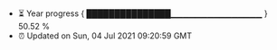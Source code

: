 - ⏳ Year progress { ███████████████▁▁▁▁▁▁▁▁▁▁▁▁▁▁▁ } 50.52 %
- ⏰ Updated on Sun, 04 Jul 2021 09:20:59 GMT

